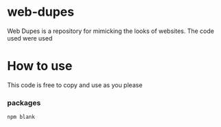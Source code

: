 # web-dupes

Web Dupes is a repository for mimicking the looks of websites.
The code used were used

# How to use

This code is free to copy and use as you please

### packages

```
npm blank
```
